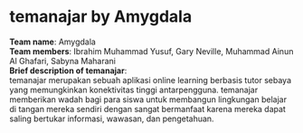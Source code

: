 # temanajar by Amygdala

**Team name**: Amygdala\
**Team members**: Ibrahim Muhammad Yusuf, Gary Neville, Muhammad Ainun Al Ghafari, Sabyna Maharani\
**Brief description of temanajar**:\
temanajar merupakan sebuah aplikasi online learning berbasis tutor sebaya yang memungkinkan konektivitas tinggi antarpengguna. temanajar memberikan wadah bagi para siswa untuk membangun lingkungan belajar di tangan mereka sendiri dengan sangat bermanfaat karena mereka dapat saling bertukar informasi, wawasan, dan pengetahuan.
